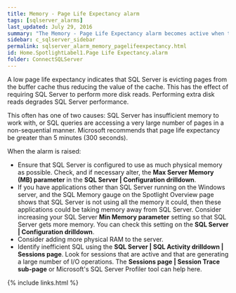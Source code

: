 ```yaml
---
title: Memory - Page Life Expectancy alarm
tags: [sqlserver_alarms]
last_updated: July 29, 2016
summary: "The Memory - Page Life Expectancy alarm becomes active when the page life expectancy falls below a threshold."
sidebar: c_sqlserver_sidebar
permalink: sqlserver_alarm_memory_pagelifeexpectancy.html
id: Home.SpotlightLabel1.Page Life Expectancy.alarm
folder: ConnectSQLServer
---
```





A low page life expectancy indicates that SQL Server is evicting pages from the buffer cache thus reducing the value of the cache. This has the effect of requiring SQL Server to perform more disk reads. Performing extra disk reads degrades SQL Server performance.

This often has one of two causes: SQL Server has insufficient memory to work with, or SQL queries are accessing a very large number of pages in a non-sequential manner. Microsoft recommends that page life expectancy be greater than 5 minutes (300 seconds).

When the alarm is raised:

* Ensure that SQL Server is configured to use as much physical memory as possible. Check, and if necessary alter, the **Max Server Memory (MB) parameter** in the **SQL Server \| Configuration drilldown**.
* If you have applications other than SQL Server running on the Windows server, and the SQL Memory gauge on the Spotlight Overview page shows that SQL Server is not using all the memory it could, then these applications could be taking memory away from SQL Server. Consider increasing your SQL Server **Min Memory parameter** setting so that SQL Server gets more memory. You can check this setting on the **SQL Server \| Configuration drilldown**.
* Consider adding more physical RAM to the server.
* Identify inefficient SQL using the **SQL Server \| SQL Activity drilldown \| Sessions page**. Look for sessions that are active and that are generating a large number of I/O operations. The **Sessions page \| Session Trace sub-page** or Microsoft's SQL Server Profiler tool can help here.

{% include links.html %}
